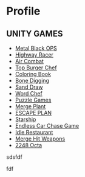 # Profile

  ## UNITY GAMES
   * [Metal Black OPS](https://github.com/spatel210/Metal-Black-OPS)
   * [Highway Racer](https://github.com/spatel210/Highway-Racer)
   * [Air Combat](https://github.com/spatel210/Air-Combat)
   * [Top Burger Chef](https://github.com/spatel210/Top-Burger-Chef)
   * [Coloring Book](https://github.com/spatel210/Coloring-Book)
   * [Bone Digging](https://github.com/spatel210/Bone-Digging)
   * [Sand Draw](https://github.com/spatel210/Sand-Draw)
   * [Word Chef](https://github.com/spatel210/Word-Chef)
   * [Puzzle Games](https://github.com/spatel210/Puzzle-Games)
   * [Merge Plant](https://github.com/spatel210/Merge-Plant)
   * [ESCAPE PLAN](https://github.com/spatel210/ESCAPE-PLAN)
   * [Starship](https://github.com/spatel210/Starship)
   * [Endless Car Chase Game](https://github.com/spatel210/Endless-Car-Chase-Game)
   * [Idle Restaurant](https://github.com/spatel210/Idle-Restaurant)
   * [Merge Hit Weapons](https://github.com/spatel210/Merge-Hit-Weapons)
   * [2248 Octa](https://github.com/spatel210/2248-Octa)


sdsfdf

fdf


